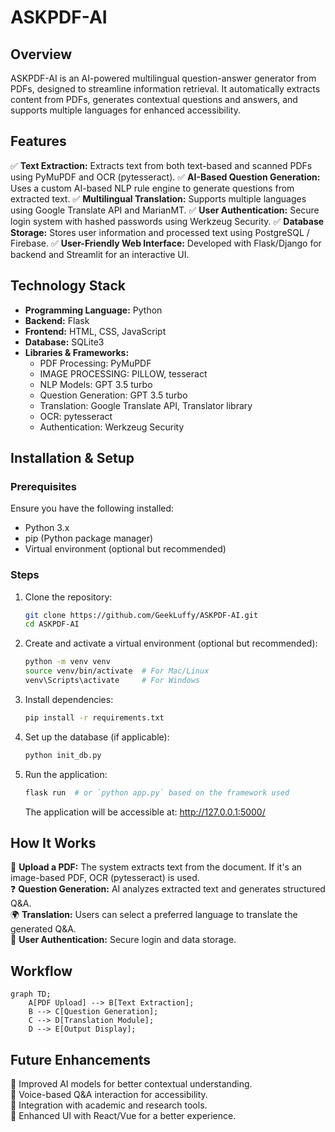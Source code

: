 # ASKPDF-AI

## Overview
ASKPDF-AI is an AI-powered multilingual question-answer generator from PDFs, designed to streamline information retrieval. It automatically extracts content from PDFs, generates contextual questions and answers, and supports multiple languages for enhanced accessibility.

## Features
✅ **Text Extraction:** Extracts text from both text-based and scanned PDFs using PyMuPDF and OCR (pytesseract).
✅ **AI-Based Question Generation:** Uses a custom AI-based NLP rule engine to generate questions from extracted text.
✅ **Multilingual Translation:** Supports multiple languages using Google Translate API and MarianMT.
✅ **User Authentication:** Secure login system with hashed passwords using Werkzeug Security.
✅ **Database Storage:** Stores user information and processed text using PostgreSQL / Firebase.
✅ **User-Friendly Web Interface:** Developed with Flask/Django for backend and Streamlit for an interactive UI.

## Technology Stack
- **Programming Language:** Python
- **Backend:** Flask
- **Frontend:** HTML, CSS, JavaScript
- **Database:** SQLite3
- **Libraries & Frameworks:**
  - PDF Processing: PyMuPDF
  - IMAGE PROCESSING: PILLOW, tesseract
  - NLP Models: GPT 3.5 turbo
  - Question Generation: GPT 3.5 turbo
  - Translation: Google Translate API, Translator library
  - OCR: pytesseract
  - Authentication: Werkzeug Security

## Installation & Setup
### Prerequisites
Ensure you have the following installed:
- Python 3.x
- pip (Python package manager)
- Virtual environment (optional but recommended)

### Steps
1. Clone the repository:
   ```sh
   git clone https://github.com/GeekLuffy/ASKPDF-AI.git
   cd ASKPDF-AI
   ```
2. Create and activate a virtual environment (optional but recommended):
   ```sh
   python -m venv venv
   source venv/bin/activate  # For Mac/Linux
   venv\Scripts\activate     # For Windows
   ```
3. Install dependencies:
   ```sh
   pip install -r requirements.txt
   ```
4. Set up the database (if applicable):
   ```sh
   python init_db.py
   ```
5. Run the application:
   ```sh
   flask run  # or `python app.py` based on the framework used
   ```
   The application will be accessible at: http://127.0.0.1:5000/

## How It Works
📂 **Upload a PDF:** The system extracts text from the document. If it's an image-based PDF, OCR (pytesseract) is used.  
❓ **Question Generation:** AI analyzes extracted text and generates structured Q&A.  
🌍 **Translation:** Users can select a preferred language to translate the generated Q&A.  
🔐 **User Authentication:** Secure login and data storage.  

## Workflow
```mermaid
graph TD;
    A[PDF Upload] --> B[Text Extraction];
    B --> C[Question Generation];
    C --> D[Translation Module];
    D --> E[Output Display];
```

## Future Enhancements
🚀 Improved AI models for better contextual understanding.  
🚀 Voice-based Q&A interaction for accessibility.  
🚀 Integration with academic and research tools.  
🚀 Enhanced UI with React/Vue for a better experience.  
